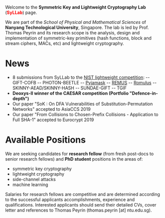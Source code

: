 Welcome to the **Symmetric Key and Lightweight Cryptography Lab** (<span style="color:red">**SyLLab**</span>) page.

We are part of the *School of Physical and Mathematical Sciences* of **Nanyang Technological University**, Singapore. The lab is led by Prof. Thomas Peyrin and its research scope is the analysis, design and implementation of symmetric-key primitives (hash functions, block and stream ciphers, MACs, etc) and lightweight cryptography. 


# News

- 8 submissions from SyLLab to the [NIST lightweight competition](https://csrc.nist.gov/Projects/Lightweight-Cryptography):
-- GIFT-COFB
-- PHOTON-BEETLE
-- [Pyjamask](https://pyjamask-cipher.github.io/) 
-- [REMUS](https://remusae.github.io/remus/)
-- [Romulus](https://romulusae.github.io/romulus/)
-- SKINNY-AEAD/SKINNY-HASH
-- SUNDAE-GIFT
-- TGIF
- **Deoxys-II winner of the CAESAR competition (Portfolio "Defence-in-depth")**
- Our paper "SoK : On DFA Vulnerabilities of Substitution-Permutation Networks" accepted to AsiaCCS 2019
- Our paper "From Collisions to Chosen-Prefix Collisions - Application to Full SHA-1" accepted to Eurocrypt 2019 


# Available Positions

We are seeking candidates for **research fellow** (from fresh post-docs to senior research fellows) and **PhD student** positions in the areas of:
- symmetric key cryptography
- lightweight cryptography
- side-channel attacks
- machine learning 

Salaries for research fellows are competitive and are determined according to the successful applicants accomplishments, experience and qualifications. Interested applicants should send their detailed CVs, cover letter and references to Thomas Peyrin (thomas.peyrin [at] ntu.edu.sg).
